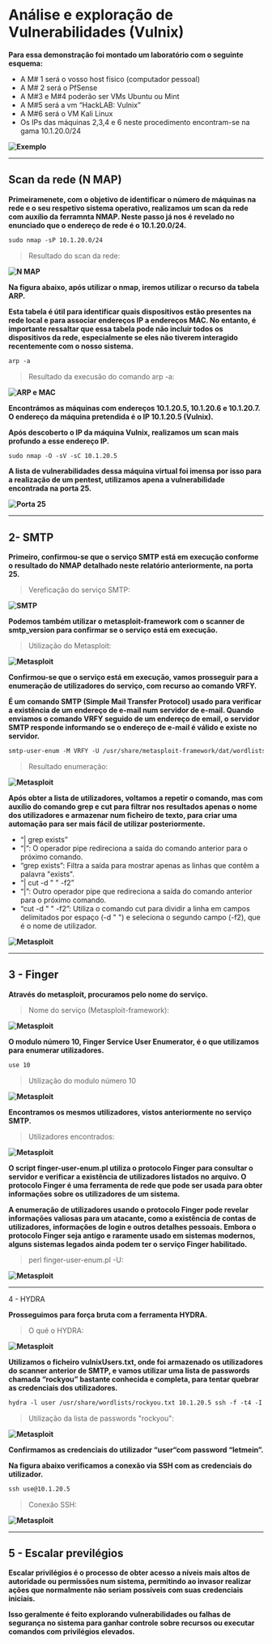 # Análise e exploração de Vulnerabilidades (Vulnix)

**Para essa demonstração foi montado um laboratório com o seguinte esquema:**

* A M# 1 será o vosso host físico (computador pessoal)
* A M# 2 será o PfSense
* A M#3 e M#4 poderão ser VMs Ubuntu ou Mint
* A M#5 será a vm “HackLAB: Vulnix”
* A M#6 será o VM Kali Linux
* Os IPs das máquinas 2,3,4 e 6 neste procedimento encontram-se na gama 10.1.20.0/24

**![Exemplo](https://github.com/Estevan1998/Sistemas-de-analise-de-vulnerabilidades/blob/main/images/Captura%20de%20ecr%C3%A3%202024-08-11%20202244.png)**

***

## Scan da rede (N MAP)

**Primeiramenete, com o objetivo de identificar o número de máquinas na rede e o seu respetivo sistema operativo, realizamos um scan da rede com auxílio da ferramnta NMAP. Neste passo já nos é revelado no enunciado que o endereço de rede é o 10.1.20.0/24.**

````html
sudo nmap -sP 10.1.20.0/24
````

>Resultado do scan da rede:

**![N MAP](https://github.com/Estevan1998/Sistemas-de-analise-de-vulnerabilidades/blob/main/images/Captura%20de%20ecr%C3%A3%202024-08-10%20160350.png)**

**Na figura abaixo, após utilizar o nmap, iremos utilizar o recurso da tabela ARP.**

**Esta tabela é útil para identificar quais dispositivos estão presentes na rede local e para associar endereços IP a endereços MAC. No entanto, é importante ressaltar que essa tabela pode não incluir todos os dispositivos da rede, especialmente se eles não tiverem interagido recentemente com o nosso sistema.** 

````html
arp -a
````

>Resultado da execusão do comando arp -a:

**![ARP e MAC](https://github.com/Estevan1998/Sistemas-de-analise-de-vulnerabilidades/blob/main/images/Captura%20de%20ecr%C3%A3%202024-08-10%20160415.png)**

**Encontrámos as máquinas com endereços 10.1.20.5, 10.1.20.6 e 10.1.20.7. O endereço da máquina pretendida é o IP 10.1.20.5 (Vulnix).**

**Após descoberto o IP da máquina Vulnix,  realizamos um scan mais profundo a esse endereço IP.**

````html
sudo nmap -O -sV -sC 10.1.20.5
````

**A lista de vulnerabilidades dessa máquina virtual foi imensa por isso para a realização de um pentest, utilizamos apena a vulnerabilidade encontrada na porta 25.**

**![Porta 25](https://github.com/Estevan1998/Sistemas-de-analise-de-vulnerabilidades/blob/main/images/Captura%20de%20ecr%C3%A3%202024-08-18%20151756.png)**

***

## 2- SMTP

**Primeiro, confirmou-se que o serviço SMTP está em execução conforme o resultado do NMAP detalhado neste relatório anteriormente, na porta 25.** 

>Vereficação do serviço SMTP:

**![SMTP](https://github.com/Estevan1998/Sistemas-de-analise-de-vulnerabilidades/blob/main/images/Vulnix_1.png)**

**Podemos também utilizar o metasploit-framework com o scanner de smtp_version para confirmar se o serviço está em execução.**

>Utilização do Metasploit:

**![Metasploit](https://github.com/Estevan1998/Sistemas-de-analise-de-vulnerabilidades/blob/main/images/Vulnix_2.png)**

**Confirmou-se que o serviço está em execução, vamos prosseguir para a enumeração de utilizadores do serviço, com recurso ao comando VRFY.**

**É um comando SMTP (Simple Mail Transfer Protocol) usado para verificar a existência de um endereço de e-mail num servidor de e-mail. Quando enviamos o comando VRFY seguido de um endereço de email, o servidor SMTP responde informando se o endereço de e-mail é válido e existe no servidor.**

````html
smtp-user-enum -M VRFY -U /usr/share/metasploit-framework/dat/wordlists/unix_users.txt -t 10.1.20.5
````

>Resultado enumeração:

**![Metasploit](https://github.com/Estevan1998/Sistemas-de-analise-de-vulnerabilidades/blob/main/images/Vulnix_4.png)**

**Após obter a lista de utilizadores, voltamos a repetir o comando, mas com auxílio do comando grep e cut para filtrar nos resultados apenas o nome dos utilizadores e armazenar num ficheiro de texto, para criar uma automação para ser mais fácil de utilizar posteriormente.**

* “| grep exists”
* “|”: O operador pipe redireciona a saída do comando anterior para o próximo comando.
* “grep exists”: Filtra a saída para mostrar apenas as linhas que contêm a palavra "exists".
* “| cut -d " " -f2”
* “|”: Outro operador pipe que redireciona a saída do comando anterior para o próximo comando.
* “cut -d " " -f2”: Utiliza o comando cut para dividir a linha em campos delimitados por espaço (-d " ") e seleciona o segundo campo (-f2), que é o nome de utilizador.

**![Metasploit](https://github.com/Estevan1998/Sistemas-de-analise-de-vulnerabilidades/blob/main/images/Vulnix_5.png)**

***

## 3 - Finger 

**Através do metasploit, procuramos pelo nome do serviço.**

>Nome do serviço (Metasploit-framework):

**![Metasploit](https://github.com/Estevan1998/Sistemas-de-analise-de-vulnerabilidades/blob/main/images/Vulnix_6.png)**

**O modulo número 10, Finger Service User Enumerator, é o que utilizamos para enumerar utilizadores.**

````html
use 10
````

>Utilização do modulo número 10

**![Metasploit](https://github.com/Estevan1998/Sistemas-de-analise-de-vulnerabilidades/blob/main/images/Vulnix_7.png)**

**Encontramos os mesmos utilizadores, vistos anteriormente no serviço SMTP.**

>Utilizadores encontrados:

**![Metasploit](https://github.com/Estevan1998/Sistemas-de-analise-de-vulnerabilidades/blob/main/images/Vulnix_8.png)**

**O script finger-user-enum.pl utiliza o protocolo Finger para consultar o servidor e verificar a existência de utilizadores listados no arquivo. O protocolo Finger é uma ferramenta de rede que pode ser usada para obter informações sobre os utilizadores de um sistema.**

**A enumeração de utilizadores usando o protocolo Finger pode revelar informações 
valiosas para um atacante, como a existência de contas de utilizadores, informações de 
login e outros detalhes pessoais. Embora o protocolo Finger seja antigo e raramente usado 
em sistemas modernos, alguns sistemas legados ainda podem ter o serviço Finger 
habilitado.**

>perl finger-user-enum.pl -U:

**![Metasploit](https://github.com/Estevan1998/Sistemas-de-analise-de-vulnerabilidades/blob/main/images/Vulnix_9.png)**

***

4 - HYDRA

**Prosseguimos para força bruta com a ferramenta HYDRA.**

>O qué o HYDRA:

**![Metasploit](https://github.com/Estevan1998/Sistemas-de-analise-de-vulnerabilidades/blob/main/images/Vulnix_10.png)**

**Utilizamos o ficheiro vulnixUsers.txt, onde foi armazenado os utilizadores do scanner anterior de SMTP, e vamos utilizar uma lista de passwords chamada “rockyou” bastante conhecida e completa, para tentar quebrar as credenciais dos utilizadores.** 

````html
hydra -l user /usr/share/wordlists/rockyou.txt 10.1.20.5 ssh -f -t4 -I
````

>Utilização da lista de passwords "rockyou":

**![Metasploit](https://github.com/Estevan1998/Sistemas-de-analise-de-vulnerabilidades/blob/main/images/Vulnix_11.png)**

**Confirmamos as credenciais do utilizador “user“com password “letmein”.**

**Na figura abaixo verificamos a  conexão via SSH com as credenciais do utilizador.**

````html
ssh use@10.1.20.5
````

>Conexão SSH:

**![Metasploit](https://github.com/Estevan1998/Sistemas-de-analise-de-vulnerabilidades/blob/main/images/Vulnix_12.png)**

***

## 5 - Escalar previlégios

**Escalar privilégios é o processo de obter acesso a níveis mais altos de autoridade ou 
permissões num sistema, permitindo ao invasor realizar ações que normalmente não 
seriam possíveis com suas credenciais iniciais.** 

**Isso geralmente é feito explorando 
vulnerabilidades ou falhas de segurança no sistema para ganhar controle sobre recursos 
ou executar comandos com privilégios elevados.** 

